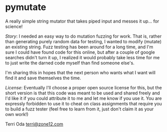 pymutate
========

A really simple string mutator that takes piped input and messes it up... for science!

*Story*:
I needed an easy way to do mutation fuzzing for work.  That is, rather than
generating purely random data for testing, I wanted to modify (mutate) an
existing string. Fuzz testing has been around for a long time, and I'm sure I
could have found code for this online, but after a couple of google searches
didn't turn it up, I realized it would probably take less time for me to just
write the darned code myself than find someone else's.

I'm sharing this in hopes that the next person who wants what I want will find
it and save themselves the time.

*License*:
Eventually I'll choose a proper open source license for this, but the short
version is that this code was meant to be used and shared freely and I'd like it
if you could attribute it to me and let me know if you use it.  You are
expressly forbidden to use it to cheat on class assignments that require you to
build a fuzz tester (feel free to learn from it, just don't claim it as your
own work!)

 Terri Oda
 terri@zone12.com

